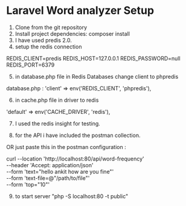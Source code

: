 # Laravel Word analyzer Setup

1. Clone from the git repository
2. Install project dependencies: composer install
3. I have used predis 2.0.
4. setup the redis connection

REDIS_CLIENT=predis
REDIS_HOST=127.0.0.1
REDIS_PASSWORD=null
REDIS_PORT=6379


5. in database.php file in Redis Databases change client to phpredis

database.php  :  'client' => env('REDIS_CLIENT', 'phpredis'),


6. in cache.php file in driver to redis

'default' => env('CACHE_DRIVER', 'redis'),


7. I used the redis insight for testing.


8. for the API i have included the postman collection.

OR just paste this in the postman configuration :

curl --location 'http://localhost:80/api/word-frequency' \
--header 'Accept: application/json' \
--form 'text="hello ankit how are you fine"' \
--form 'text-file=@"/path/to/file"' \
--form 'top="10"'


9. to start server "php -S localhost:80 -t public"




